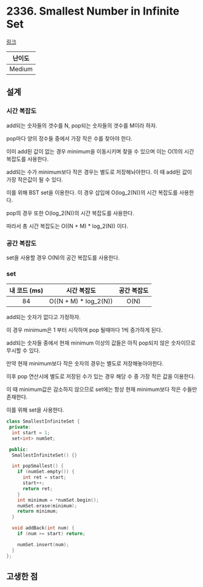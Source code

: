 # 2336. Smallest Number in Infinite Set

[링크](https://leetcode.com/problems/smallest-number-in-infinite-set/description/)

| 난이도 |
| :----: |
| Medium |

## 설계

### 시간 복잡도

add되는 숫자들의 갯수를 N, pop되는 숫자들의 갯수를 M이라 하자.

pop마다 양의 정수들 중에서 가장 작은 수를 찾아야 한다.

이미 add된 값이 없는 경우 minimum을 이동시키며 찾을 수 있으며 이는 O(1)의 시간 복잡도를 사용한다.

add되는 수가 minimum보다 작은 경우는 별도로 저장해놔야한다. 이 때 add된 값이 가장 작은값이 될 수 있다.

이를 위해 BST set을 이용한다. 이 경우 삽입에 O(log_2(N))의 시간 복잡도를 사용한다.

pop의 경우 또한 O(log_2(N))의 시간 복잡도를 사용한다.

따라서 총 시간 복잡도는 O((N + M) \* log_2(N)) 이다.

### 공간 복잡도

set을 사용할 경우 O(N)의 공간 복잡도를 사용한다.

### set

| 내 코드 (ms) |      시간 복잡도       | 공간 복잡도 |
| :----------: | :--------------------: | :---------: |
|      84      | O((N + M) \* log_2(N)) |    O(N)     |

add되는 숫자가 없다고 가정하자.

이 경우 minimum은 1 부터 시작하며 pop 될때마다 1씩 증가하게 된다.

add되는 숫자들 중에서 현재 minimum 이상의 값들은 아직 pop되지 않은 숫자이므로 무시할 수 있다.

만약 현재 minimum보다 작은 숫자의 경우는 별도로 저장해놓아야한다.

이후 pop 연산시에 별도로 저장된 수가 있는 경우 해당 수 중 가장 작은 값을 이용한다.

이 때 minimum값은 감소하지 않으므로 set에는 항상 현재 minimum보다 작은 수들만 존재한다.

이를 위해 set을 사용한다.

```cpp
class SmallestInfiniteSet {
 private:
  int start = 1;
  set<int> numSet;

 public:
  SmallestInfiniteSet() {}

  int popSmallest() {
    if (numSet.empty()) {
      int ret = start;
      start++;
      return ret;
    }
    int minimum = *numSet.begin();
    numSet.erase(minimum);
    return minimum;
  }

  void addBack(int num) {
    if (num >= start) return;

    numSet.insert(num);
  }
};
```

## 고생한 점
